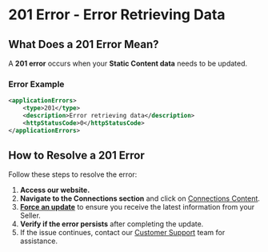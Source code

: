 ﻿---
sidebar_position: 8
---

# 201 Error - Error Retrieving Data

## What Does a 201 Error Mean?
A **201 error** occurs when your **Static Content data** needs to be updated.

### Error Example
```xml
<applicationErrors>
    <type>201</type>
    <description>Error retrieving data</description>
    <httpStatusCode>0</httpStatusCode>
</applicationErrors>
```

## How to Resolve a 201 Error
Follow these steps to resolve the error:

1. **Access our website.**
2. **Navigate to the Connections section** and click on [Connections Content](/kb/web-features/connections/connections-content/content-management).
3. **[Force an update](/kb/web-features/connections/connections-content/content-management#how-can-i-use-the-force-update-now-functionality)** to ensure you receive the latest information from your Seller.
4. **Verify if the error persists** after completing the update.
5. If the issue continues, contact our [Customer Support](https://app.travelgate.com/support) team for assistance.
